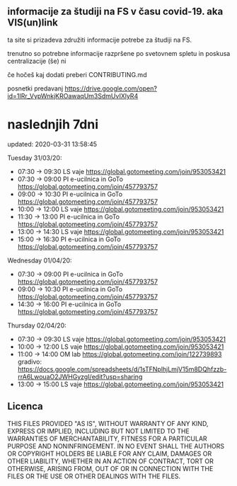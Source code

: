 ## informacije za študiji na FS v času covid-19. aka VIS(un)link
ta site si prizadeva združiti informacije potrebe za študiji na FS. 

trenutno so potrebne informacije razpršene po svetovnem spletu in poskusa centralizacije (še) ni

če hočeš kaj dodati preberi CONTRIBUTING.md

posnetki predavanj https://drive.google.com/open?id=1IRr_VypWnkjKROawaqUm3SdmUvIXlyR4

# naslednjih 7dni
updated: 2020-03-31 13:58:45

Tuesday 31/03/20:
 - 07:30 -> 09:30
	LS vaje https://global.gotomeeting.com/join/953053421
 - 07:30 -> 09:00
	PI e-ucilnica in GoTo https://global.gotomeeting.com/join/457793757
 - 09:00 -> 10:30
	PI e-ucilnica in GoTo https://global.gotomeeting.com/join/457793757
 - 10:00 -> 12:00
	LS vaje https://global.gotomeeting.com/join/953053421
 - 11:30 -> 13:00
	PI e-ucilnica in GoTo https://global.gotomeeting.com/join/457793757
 - 13:00 -> 14:30
	LS vaje https://global.gotomeeting.com/join/953053421
 - 15:00 -> 16:30
	PI e-ucilnica in GoTo https://global.gotomeeting.com/join/457793757

Wednesday 01/04/20:
 - 07:30 -> 09:00
	PI e-ucilnica in GoTo https://global.gotomeeting.com/join/457793757
 - 09:00 -> 10:30
	PI e-ucilnica in GoTo https://global.gotomeeting.com/join/457793757
 - 14:30 -> 16:00
	PI e-ucilnica in GoTo https://global.gotomeeting.com/join/457793757

Thursday 02/04/20:
 - 07:30 -> 09:30
	LS vaje https://global.gotomeeting.com/join/953053421
 - 10:00 -> 12:00
	LS vaje https://global.gotomeeting.com/join/953053421
 - 11:00 -> 14:00
	OM lab https://global.gotomeeting.com/join/122739893 gradivo: https://docs.google.com/spreadsheets/d/1sTFNplhjLmjV15m8DQhfzzb-rrA6LwouaO2JWHGyzgI/edit?usp=sharing
 - 13:00 -> 15:00
	LS vaje https://global.gotomeeting.com/join/953053421

## Licenca
THIS FILES PROVIDED "AS IS", WITHOUT WARRANTY OF ANY KIND, EXPRESS OR
IMPLIED, INCLUDING BUT NOT LIMITED TO THE WARRANTIES OF MERCHANTABILITY,
FITNESS FOR A PARTICULAR PURPOSE AND NONINFRINGEMENT. IN NO EVENT SHALL THE
AUTHORS OR COPYRIGHT HOLDERS BE LIABLE FOR ANY CLAIM, DAMAGES OR OTHER
LIABILITY, WHETHER IN AN ACTION OF CONTRACT, TORT OR OTHERWISE, ARISING FROM,
OUT OF OR IN CONNECTION WITH THE FILES OR THE USE OR OTHER DEALINGS WITH THE FILES.
